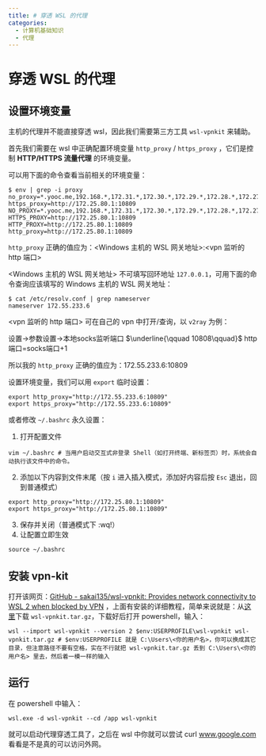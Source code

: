 ```yaml
---
title: # 穿透 WSL 的代理
categories:
  - 计算机基础知识
  - 代理
---
```

# 穿透 WSL 的代理

## 设置环境变量

主机的代理并不能直接穿透 wsl，因此我们需要第三方工具 `wsl-vpnkit` 来辅助。

首先我们需要在 wsl 中正确配置环境变量 `http_proxy` / `https_proxy` ，它们是控制 **HTTP/HTTPS 流量代理** 的环境变量。

可以用下面的命令查看当前相关的环境变量：

```shell
$ env | grep -i proxy
no_proxy=*.yooc.me,192.168.*,172.31.*,172.30.*,172.29.*,172.28.*,172.27.*,172.26.*,172.25.*,172.24.*,172.23.*,172.22.*,172.21.*,172.20.*,172.19.*,172.18.*,172.17.*,172.16.*,10.*,127.*,localhost
https_proxy=http://172.25.80.1:10809
NO_PROXY=*.yooc.me,192.168.*,172.31.*,172.30.*,172.29.*,172.28.*,172.27.*,172.26.*,172.25.*,172.24.*,172.23.*,172.22.*,172.21.*,172.20.*,172.19.*,172.18.*,172.17.*,172.16.*,10.*,127.*,localhost
HTTPS_PROXY=http://172.25.80.1:10809
HTTP_PROXY=http://172.25.80.1:10809
http_proxy=http://172.25.80.1:10809
```

`http_proxy` 正确的值应为：\<Windows 主机的 WSL 网关地址\>:\<vpn 监听的 http 端口\>

\<Windows 主机的 WSL 网关地址\> 不可填写回环地址 `127.0.0.1`，可用下面的命令查询应该填写的 Windows 主机的 WSL 网关地址：

```shell
$ cat /etc/resolv.conf | grep nameserver
nameserver 172.55.233.6
```

\<vpn 监听的 http 端口\> 可在自己的 vpn 中打开/查询，以 `v2ray` 为例：

设置→参数设置→本地socks监听端口  $\underline{\qquad 10808\qquad}$  http端口=socks端口+1

所以我的 `http_proxy` 正确的值应为：172.55.233.6:10809



设置环境变量，我们可以用 `export` 临时设置：

```shell
export http_proxy="http://172.55.233.6:10809"
export https_proxy="http://172.55.233.6:10809"
```



或者修改 `~/.bashrc` 永久设置：

1. 打开配置文件

```shell
vim ~/.bashrc # 当用户启动交互式非登录 Shell（如打开终端、新标签页）时，系统会自动执行该文件中的命令。
```

2. 添加以下内容到文件末尾（按 `i` 进入插入模式，添加好内容后按 `Esc` 退出，回到普通模式）

```shell
export http_proxy="http://172.25.80.1:10809"
export https_proxy="http://172.25.80.1:10809"
```

3. 保存并关闭（普通模式下 :wq!）
4. 让配置立即生效

```shell
source ~/.bashrc
```



## 安装 vpn-kit

打开该网页：[GitHub - sakai135/wsl-vpnkit: Provides network connectivity to WSL 2 when blocked by VPN](https://github.com/sakai135/wsl-vpnkit?tab=readme-ov-file) ，上面有安装的详细教程，简单来说就是：从[这里](https://github.com/sakai135/wsl-vpnkit/releases/tag/v0.4.1)下载 `wsl-vpnkit.tar.gz`，下载好后打开 powershell，输入：

```shell
wsl --import wsl-vpnkit --version 2 $env:USERPROFILE\wsl-vpnkit wsl-vpnkit.tar.gz # $env:USERPROFILE 就是 C:\Users\<你的用户名>，你可以换成其它目录，但注意路径不要有空格，实在不行就把 wsl-vpnkit.tar.gz 丢到 C:\Users\<你的用户名> 里去，然后着一模一样的输入
```



## 运行

在 powershell 中输入：

```shell
wsl.exe -d wsl-vpnkit --cd /app wsl-vpnkit
```

就可以启动代理穿透工具了，之后在 wsl 中你就可以尝试 curl www.google.com 看看是不是真的可以访问外网。


























